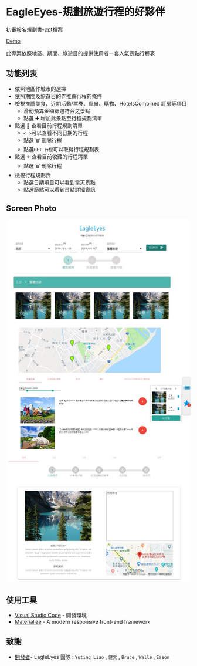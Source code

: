 # EagleEyes-規劃旅遊行程的好夥伴
[初審報名規劃書-ppt檔案](https://drive.google.com/open?id=11X7IQq9ad1j9CgCvyMykFdcrRMCP_SG_)

[Demo](https://kelly-yt-liao.github.io/Pixnet2019_AITravelBot_EagleEyes)

此專案依照地區、期間、旅遊目的提供使用者一套人氣景點行程表

## 功能列表

- 依照地區作城市的選擇
- 依照期間及旅遊目的作推薦行程的條件
- 檢視推薦美食、近期活動/票券、風景、購物、HotelsCombined 訂房等項目
  - 滑動預算金額篩選符合之景點
  - 點選 :heavy_plus_sign: 增加此景點至行程規劃清單
- 點選 📑 查看目前行程規劃清單
  - `< >`可以查看不同日期的行程
  - 點選 :wastebasket: 刪除行程
  - 點選`GET 行程`可以取得行程規劃表
- 點選 :star: 查看目前收藏的行程清單
  - 點選 :wastebasket: 刪除行程
- 檢視行程規劃表
  - 點選日期項目可以看到當天景點
  - 點選節點可以看到景點詳細資訊

## Screen Photo

![step1](https://github.com/kelly-yt-liao/Pixnet2019_AITravelBot_EagleEyes/blob/master/img/step1.JPG)
![step2](https://github.com/kelly-yt-liao/Pixnet2019_AITravelBot_EagleEyes/blob/master/img/step2.JPG)
![step3](https://github.com/kelly-yt-liao/Pixnet2019_AITravelBot_EagleEyes/blob/master/img/step3.JPG)

## 使用工具

- [Visual Studio Code](https://visualstudio.microsoft.com/zh-hant/) - 開發環境
- [Materialize](https://materializecss.com/) - A modern responsive front-end framework

## 致謝

- [開發者](https://github.com/kelly-yt-liao/Pixnet2019_AITravelBot_EagleEyes)- EagleEyes 團隊 : `Yuting Liao` , `健文` , `Bruce` , `Walle` , `Eason`
